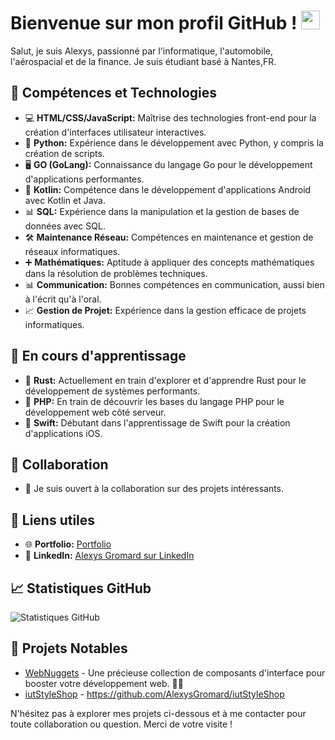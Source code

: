 # Bienvenue sur mon profil GitHub ! <img src="https://raw.githubusercontent.com/MartinHeinz/MartinHeinz/master/wave.gif" width="30px">

Salut, je suis Alexys, passionné par l'informatique, l'automobile, l'aérospacial et de la finance. Je suis étudiant basé à Nantes,FR.

## 🚀 Compétences et Technologies

- 💻 **HTML/CSS/JavaScript:** Maîtrise des technologies front-end pour la création d'interfaces utilisateur interactives.
- 🐍 **Python:** Expérience dans le développement avec Python, y compris la création de scripts.
- 🖥️ **GO (GoLang):** Connaissance du langage Go pour le développement d'applications performantes.
- 📱 **Kotlin:** Compétence dans le développement d'applications Android avec Kotlin et Java.
- 📊 **SQL:** Expérience dans la manipulation et la gestion de bases de données avec SQL.
- 🛠️ **Maintenance Réseau:** Compétences en maintenance et gestion de réseaux informatiques.
- ➕ **Mathématiques:** Aptitude à appliquer des concepts mathématiques dans la résolution de problèmes techniques.
- 📊 **Communication:** Bonnes compétences en communication, aussi bien à l'écrit qu'à l'oral.
- 📈 **Gestion de Projet:** Expérience dans la gestion efficace de projets informatiques.

## 🌱 En cours d'apprentissage

- 🦀 **Rust:** Actuellement en train d'explorer et d'apprendre Rust pour le développement de systèmes performants.
- 🐘 **PHP:** En train de découvrir les bases du langage PHP pour le développement web côté serveur.
- 🍏 **Swift:** Débutant dans l'apprentissage de Swift pour la création d'applications iOS.

## 🤝 Collaboration

- 👯 Je suis ouvert à la collaboration sur des projets intéressants.

## 🔗 Liens utiles

- 🌐 **Portfolio:** [Portfolio](https://alexysgromard.github.io/portfolio/)
- 💼 **LinkedIn:** [Alexys Gromard sur LinkedIn](https://www.linkedin.com/in/alexys-gromard/)

## 📈 Statistiques GitHub

![Statistiques GitHub](https://github-readme-stats.vercel.app/api?username=AlexysGromard&show_icons=true&theme=radical)

## 📌 Projets Notables

- [WebNuggets](https://github.com/AlexysGromard/WebNuggets) - Une précieuse collection de composants d'interface pour booster votre développement web. 💎🚀
- [iutStyleShop](https://github.com/AlexysGromard/iutStyleShop) - https://github.com/AlexysGromard/iutStyleShop

N'hésitez pas à explorer mes projets ci-dessous et à me contacter pour toute collaboration ou question. Merci de votre visite !

